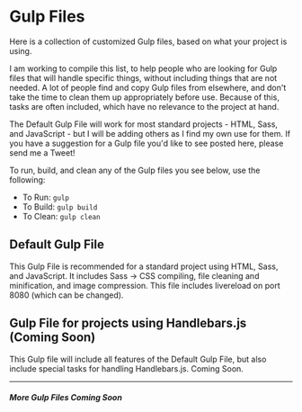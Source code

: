 # Gulp Files
Here is a collection of customized Gulp files, based on what your project is using.

I am working to compile this list, to help people who are looking for Gulp files that will handle specific things, without including things that are not needed. A lot of people find and copy Gulp files from elsewhere, and don't take the time to clean them up appropriately before use. Because of this, tasks are often included, which have no relevance to the project at hand.

The Default Gulp File will work for most standard projects - HTML, Sass, and JavaScript - but I will be adding others as I find my own use for them. If you have a suggestion for a Gulp file you'd like to see posted here, please send me a Tweet!

To run, build, and clean any of the Gulp files you see below, use the following:

+ To Run: `gulp`
+ To Build: `gulp build`
+ To Clean: `gulp clean`

## Default Gulp File
This Gulp File is recommended for a standard project using HTML, Sass, and JavaScript. It includes Sass -> CSS compiling, file cleaning and minification, and image compression. This file includes livereload on port 8080 (which can be changed).

## Gulp File for projects using Handlebars.js (Coming Soon)
This Gulp file will include all features of the Default Gulp File, but also include special tasks for handling Handlebars.js. Coming Soon.

---

##### More Gulp Files Coming Soon
